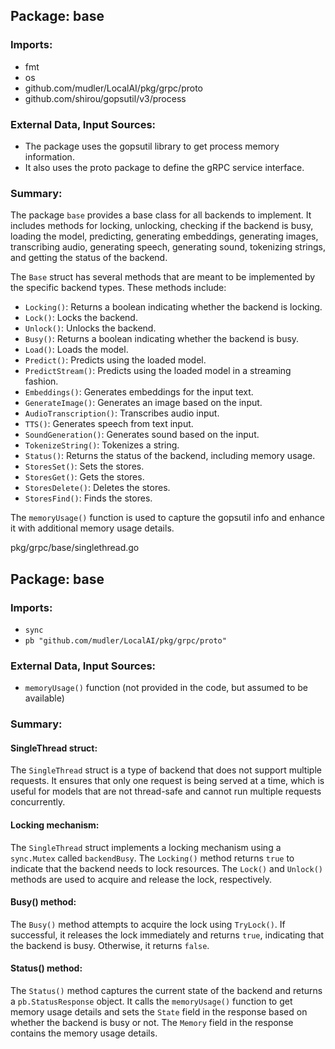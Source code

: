 ## Package: base

### Imports:

- fmt
- os
- github.com/mudler/LocalAI/pkg/grpc/proto
- github.com/shirou/gopsutil/v3/process

### External Data, Input Sources:

- The package uses the gopsutil library to get process memory information.
- It also uses the proto package to define the gRPC service interface.

### Summary:

The package `base` provides a base class for all backends to implement. It includes methods for locking, unlocking, checking if the backend is busy, loading the model, predicting, generating embeddings, generating images, transcribing audio, generating speech, generating sound, tokenizing strings, and getting the status of the backend.

The `Base` struct has several methods that are meant to be implemented by the specific backend types. These methods include:

- `Locking()`: Returns a boolean indicating whether the backend is locking.
- `Lock()`: Locks the backend.
- `Unlock()`: Unlocks the backend.
- `Busy()`: Returns a boolean indicating whether the backend is busy.
- `Load()`: Loads the model.
- `Predict()`: Predicts using the loaded model.
- `PredictStream()`: Predicts using the loaded model in a streaming fashion.
- `Embeddings()`: Generates embeddings for the input text.
- `GenerateImage()`: Generates an image based on the input.
- `AudioTranscription()`: Transcribes audio input.
- `TTS()`: Generates speech from text input.
- `SoundGeneration()`: Generates sound based on the input.
- `TokenizeString()`: Tokenizes a string.
- `Status()`: Returns the status of the backend, including memory usage.
- `StoresSet()`: Sets the stores.
- `StoresGet()`: Gets the stores.
- `StoresDelete()`: Deletes the stores.
- `StoresFind()`: Finds the stores.

The `memoryUsage()` function is used to capture the gopsutil info and enhance it with additional memory usage details.

pkg/grpc/base/singlethread.go
## Package: base

### Imports:

- `sync`
- `pb "github.com/mudler/LocalAI/pkg/grpc/proto"`

### External Data, Input Sources:

- `memoryUsage()` function (not provided in the code, but assumed to be available)

### Summary:

#### SingleThread struct:

The `SingleThread` struct is a type of backend that does not support multiple requests. It ensures that only one request is being served at a time, which is useful for models that are not thread-safe and cannot run multiple requests concurrently.

#### Locking mechanism:

The `SingleThread` struct implements a locking mechanism using a `sync.Mutex` called `backendBusy`. The `Locking()` method returns `true` to indicate that the backend needs to lock resources. The `Lock()` and `Unlock()` methods are used to acquire and release the lock, respectively.

#### Busy() method:

The `Busy()` method attempts to acquire the lock using `TryLock()`. If successful, it releases the lock immediately and returns `true`, indicating that the backend is busy. Otherwise, it returns `false`.

#### Status() method:

The `Status()` method captures the current state of the backend and returns a `pb.StatusResponse` object. It calls the `memoryUsage()` function to get memory usage details and sets the `State` field in the response based on whether the backend is busy or not. The `Memory` field in the response contains the memory usage details.



